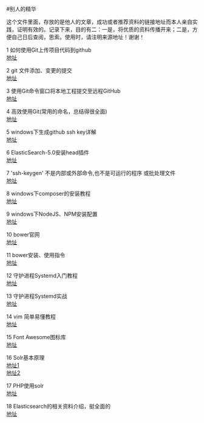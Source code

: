 #别人的精华

 这个文件里面，存放的是他人的文章，成功或者推荐资料的链接地址而本人亲自实践，证明有效的。记录下来，目的有二：一是，将优质的资料传播开来；二是，方便自己日后查阅，思索。使用时，请注明来源地址！谢谢！  

 1 如何使用Git上传项目代码到github  
 	[地址](http://blog.csdn.net/llf369477769/article/details/51917557 "地址来源")  

 2 git 文件添加、变更的提交  
 	[地址](http://blog.csdn.net/dazhi_100/article/details/38851733 "地址来源")  

 3 使用Git命令窗口将本地工程提交至远程GitHub  
 	[地址](http://www.cnblogs.com/leesf456/p/5169765.html "地址来源")  
 
 4 高效使用Git(常用的命名，总结得很全面)  
    [地址](http://strivingboy.github.io/blog/2015/06/17/git-doc/ "地址来源")  

 5 windows下生成github ssh key详解  
 	[地址](http://blog.csdn.net/tanzhengyu/article/details/51064380 "地址来源")  

 6 ElasticSearch-5.0安装head插件  
 	[地址](http://www.cnblogs.com/xuxy03/p/6039999.html "地址来源")  

 7 'ssh-keygen' 不是内部或外部命令,也不是可运行的程序 或批处理文件    
 	[地址](http://blog.csdn.net/zy_281870667/article/details/50443403 "地址来源") 

 8  windows下composer的安装教程    
 	[地址](http://blog.csdn.net/iloveyougirls/article/details/52333597 "地址来源")

 9  windows下NodeJS、NPM安装配置    
 	[地址](http://blog.csdn.net/cjagkp/article/details/52160823 "地址来源")    

 10  bower官网  
    [地址](https://bower.io/ "地址来源")   

 11  bower安装、使用指令   
    [地址](http://www.jianshu.com/p/d9e46b5a8f80 "地址来源")    

 12  守护进程Systemd入门教程  
    [地址](http://www.ruanyifeng.com/blog/2016/03/systemd-tutorial-commands.html "地址来源")     

 13  守护进程Systemd实战  
    [地址](http://www.ruanyifeng.com/blog/2016/03/systemd-tutorial-part-two.html "地址来源")     

 14  vim 简单易懂教程  
    [地址](http://www.cnblogs.com/lijia0511/p/5644566.html "地址来源")                         

 15  Font Awesome图标库  
 	[地址](https://www.thinkcmf.com/font/search.html "地址来源") 

 16  Solr基本原理  
 	[地址1](http://www.importnew.com/12707.html "地址来源")       
 	[地址2](https://www.cnblogs.com/renzherushe/p/4782396.html "地址来源")    

 17  PHP使用solr  
 	[地址](http://www.cnblogs.com/JimmyBright/p/7156069.html "地址来源")    

 18 Elasticsearch的相关资料介绍，挺全面的  
 	[地址](https://blog.csdn.net/jinking01/article/details/80105570 "地址来源") 
 	 